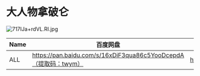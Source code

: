 # 大人物拿破仑

![717IJa+rdVL._RI_.jpg](/banner/napoleondynamite.jpg)

| Name | 百度网盘 | 阿里云盘 | Bilibili | MDpan |
| --- | --- | --- | --- | --- |
| ALL | https://pan.baidu.com/s/16xDiF3qua86c5YooDcepdA（提取码：twym） | https://www.aliyundrive.com/s/YWGgbG7k9Bo | https://www.bilibili.com/video/BV1Zs411b7S7 | https://mdpan.tk/%E5%A4%A7%E4%BA%BA%E7%89%A9%E6%8B%BF%E7%A0%B4%E4%BB%91 |